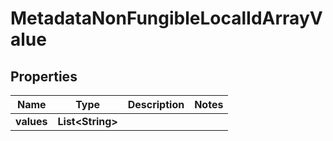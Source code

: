 

# MetadataNonFungibleLocalIdArrayValue


## Properties

| Name | Type | Description | Notes |
|------------ | ------------- | ------------- | -------------|
|**values** | **List&lt;String&gt;** |  |  |



